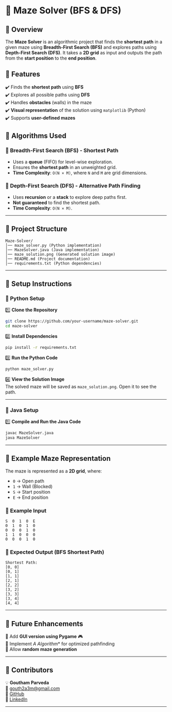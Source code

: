 
# 🏁 Maze Solver (BFS & DFS)

## 📌 Overview
The **Maze Solver** is an algorithmic project that finds the **shortest path** in a given maze using **Breadth-First Search (BFS)** and explores paths using **Depth-First Search (DFS)**. It takes a **2D grid** as input and outputs the path from the **start position** to the **end position**.

## 🔹 Features
✔️ Finds the **shortest path** using **BFS**  
✔️ Explores all possible paths using **DFS**  
✔️ Handles **obstacles** (walls) in the maze  
✔️ **Visual representation** of the solution using `matplotlib` (Python)  
✔️ Supports **user-defined mazes**  

## 📌 Algorithms Used
### 🔹 **Breadth-First Search (BFS) - Shortest Path**
- Uses a **queue** (FIFO) for level-wise exploration.
- Ensures the **shortest path** in an unweighted grid.
- **Time Complexity**: `O(N × M)`, where `N` and `M` are grid dimensions.

### 🔹 **Depth-First Search (DFS) - Alternative Path Finding**
- Uses **recursion** or a **stack** to explore deep paths first.
- **Not guaranteed** to find the shortest path.
- **Time Complexity**: `O(N × M)`.

---

## 📌 Project Structure
```
Maze-Solver/
│── maze_solver.py (Python implementation)
│── MazeSolver.java (Java implementation)
│── maze_solution.png (Generated solution image)
│── README.md (Project documentation)
│── requirements.txt (Python dependencies)

```

---

## 📌 Setup Instructions

### 🔹 **Python Setup**
1️⃣ **Clone the Repository**
```sh
git clone https://github.com/your-username/maze-solver.git
cd maze-solver
```

2️⃣ **Install Dependencies**
```sh
pip install -r requirements.txt
```

3️⃣ **Run the Python Code**
```sh
python maze_solver.py
```

4️⃣ **View the Solution Image**  
The solved maze will be saved as `maze_solution.png`. Open it to see the path.

---

### 🔹 **Java Setup**
1️⃣ **Compile and Run the Java Code**
```sh
javac MazeSolver.java
java MazeSolver
```

---

## 📌 Example Maze Representation
The maze is represented as a **2D grid**, where:
- `0` → Open path
- `1` → Wall (Blocked)
- `S` → Start position
- `E` → End position

### 🔹 **Example Input**
```plaintext
S  0  1  0  E
0  1  0  1  0
0  0  0  1  0
1  1  0  0  0
0  0  0  1  0
```

### 🔹 **Expected Output (BFS Shortest Path)**
```plaintext
Shortest Path:
[0, 0]
[0, 1]
[1, 1]
[2, 1]
[2, 2]
[3, 2]
[3, 3]
[3, 4]
[4, 4]
```

---

## 📌 Future Enhancements
🔹 Add **GUI version using Pygame** 🎮  
🔹 Implement **A* Algorithm** for optimized pathfinding  
🔹 Allow **random maze generation**  

---

## 📌 Contributors
💡 **Goutham Parveda**  
📧 gouth2a3m@gmail.com  
🔗 [GitHub](https://github.com/your-username)  
🔗 [LinkedIn](https://www.linkedin.com/in/goutham-parveda/)  

---




